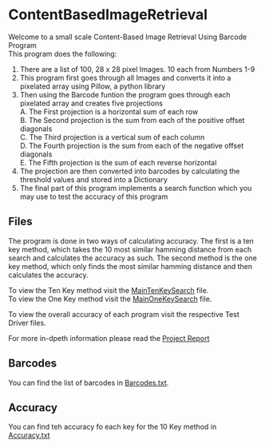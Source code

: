 # ContentBasedImageRetrieval
Welcome to a small scale Content-Based Image Retrieval Using Barcode Program <br />
This program does the following:
1. There are a list of 100, 28 x 28 pixel Images. 10 each from Numbers 1-9
2. This program first goes through all Images and converts it into a pixelated array using Pillow, a python library
3. Then using the Barcode funtion the program goes through each pixelated array and creates five projections <br />
  A. The First projection is a horizontal sum of each row <br />
  B. The Second projection is the sum from each of the positive offset diagonals <br />
  C. The Third projection is a vertical sum of each column <br />
  D. The Fourth projection is the sum from each of the negative offset diagonals <br />
  E. The Fifth projection is the sum of each reverse horizontal <br />
4. The projection are then converted into barcodes by calculating the threshold values and stored into a Dictionary
5. The final part of this program implements a search function which you may use to test the accuracy of this program

## Files

The program is done in two ways of calculating accuracy. The first is a ten key method, which takes the 10 most similar hamming distance from each search and calculates the accuracy as such.
The second method is the one key method, which only finds the most similar hamming distance and then calculates the accuracy.

To view the Ten Key method visit the [MainTenKeySearch](https://github.com/huzaifazia17/ContentBasedImageRetrieval/blob/main/MainTenKeySearch.py) file. <br />
To view the One Key method visit the [MainOneKeySearch](https://github.com/huzaifazia17/ContentBasedImageRetrieval/blob/main/MainOneKeySearch.py) file.

To view the overall accuracy of each program visit the respective Test Driver files. 

For more in-dpeth information please read the [Project Report](https://github.com/huzaifazia17/ContentBasedImageRetrieval/blob/main/CBIR-Report.pdf)

## Barcodes

You can find the list of barcodes in [Barcodes.txt](https://github.com/huzaifazia17/ContentBasedImageRetrieval/blob/main/Barcodes.txt). <br />

## Accuracy

You can find teh accuracy fo each key for the 10 Key method in [Accuracy.txt](https://github.com/huzaifazia17/ContentBasedImageRetrieval/blob/main/accuracy.txt)
